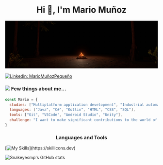 <h1 align="center">Hi 👋, I'm Mario Muñoz</h1>

<img src="OuterWildsCampfire.jpg" alt="Banner Image"/>




[![Linkedin: MarioMuñozPequeño](https://img.shields.io/badge/-MarioMuñozPequeño-blue?style=flat-square&logo=Linkedin&logoColor=white&link=https://www.linkedin.com/in/mario-muñoz-pequeño/)](https://www.linkedin.com/in/mario-muñoz-pequeño/)

### <img src="https://media.giphy.com/media/VgCDAzcKvsR6OM0uWg/giphy.gif" width="50"> Few things about me...  

```javascript
const Mario = {
  studies: ["Multiplatform application development", "Industrial automation and robotics", "Telecommunications"],
  languages: ["Java", "C#", "Kotlin", "HTML", "CSS", "SQL"],
  tools: ["Git", "VSCode", "Android Studio", "Unity"],
  challenge: "I want to make significant contributions to the world of computer science"
}
```


<h3 align="center">Languages and Tools</h3>

[![My Skills](https://skillicons.dev/icons?i=vscode,eclipse,androidstudio,kotlin,java,git,github,cs,mysql,sqlite,html,css,)](https://skillicons.dev)


![Snakeyesmp's GitHub stats](https://github-readme-stats.vercel.app/api?username=snakeyesmp&bg_color=30,e96443,904e95&title_color=fff&text_color=fff)
